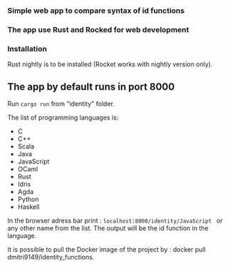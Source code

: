 ### Simple web app to compare syntax of id functions
### The app use Rust and Rocked for web development

### Installation 

Rust nightly is to be installed (Rocket works with nightly version only). 

## The app by default runs in port 8000

Run ```cargo run``` from "identity" folder. 

The list of programming languages is: 

- C
- C++
- Scala
- Java
- JavaScript
- OCaml
- Rust
- Idris
- Agda
- Python
- Haskell

In the browser adress bar print : ```localhost:8000/identity/JavaScript ```  or any other name from the list. The output will be the id function in the language. 

It is possible to pull the Docker image of the project by : docker pull dmitri9149/identity_functions. 



 


